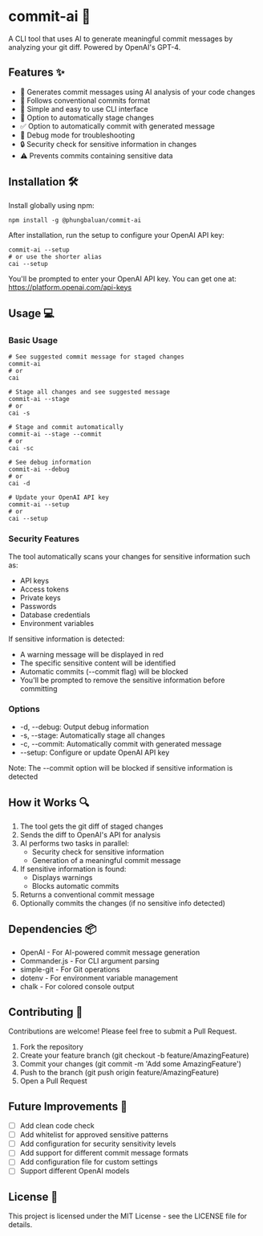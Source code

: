 # commit-ai 🤖

A CLI tool that uses AI to generate meaningful commit messages by analyzing your git diff. Powered by OpenAI's GPT-4.

## Features ✨

- 🤖 Generates commit messages using AI analysis of your code changes
- 🎯 Follows conventional commits format
- 🚀 Simple and easy to use CLI interface
- 🔄 Option to automatically stage changes
- ✅ Option to automatically commit with generated message
- 🐛 Debug mode for troubleshooting
- 🔒 Security check for sensitive information in changes
- ⚠️ Prevents commits containing sensitive data

## Installation 🛠️

Install globally using npm:

    npm install -g @phungbaluan/commit-ai

After installation, run the setup to configure your OpenAI API key:

    commit-ai --setup
    # or use the shorter alias
    cai --setup

You'll be prompted to enter your OpenAI API key. You can get one at: https://platform.openai.com/api-keys

## Usage 💻

### Basic Usage

    # See suggested commit message for staged changes
    commit-ai
    # or
    cai

    # Stage all changes and see suggested message
    commit-ai --stage
    # or
    cai -s

    # Stage and commit automatically
    commit-ai --stage --commit
    # or
    cai -sc

    # See debug information
    commit-ai --debug
    # or
    cai -d

    # Update your OpenAI API key
    commit-ai --setup
    # or
    cai --setup

### Security Features

The tool automatically scans your changes for sensitive information such as:
- API keys
- Access tokens
- Private keys
- Passwords
- Database credentials
- Environment variables

If sensitive information is detected:
- A warning message will be displayed in red
- The specific sensitive content will be identified
- Automatic commits (--commit flag) will be blocked
- You'll be prompted to remove the sensitive information before committing

### Options

- -d, --debug: Output debug information
- -s, --stage: Automatically stage all changes
- -c, --commit: Automatically commit with generated message
- --setup: Configure or update OpenAI API key

Note: The --commit option will be blocked if sensitive information is detected

## How it Works 🔍

1. The tool gets the git diff of staged changes
2. Sends the diff to OpenAI's API for analysis
3. AI performs two tasks in parallel:
   - Security check for sensitive information
   - Generation of a meaningful commit message
4. If sensitive information is found:
   - Displays warnings
   - Blocks automatic commits
5. Returns a conventional commit message
6. Optionally commits the changes (if no sensitive info detected)

## Dependencies 📦

- OpenAI - For AI-powered commit message generation
- Commander.js - For CLI argument parsing
- simple-git - For Git operations
- dotenv - For environment variable management
- chalk - For colored console output

## Contributing 🤝

Contributions are welcome! Please feel free to submit a Pull Request.

1. Fork the repository
2. Create your feature branch (git checkout -b feature/AmazingFeature)
3. Commit your changes (git commit -m 'Add some AmazingFeature')
4. Push to the branch (git push origin feature/AmazingFeature)
5. Open a Pull Request

## Future Improvements 🚀

- [ ] Add clean code check
- [ ] Add whitelist for approved sensitive patterns
- [ ] Add configuration for security sensitivity levels
- [ ] Add support for different commit message formats
- [ ] Add configuration file for custom settings
- [ ] Support different OpenAI models

## License 📄

This project is licensed under the MIT License - see the LICENSE file for details. 